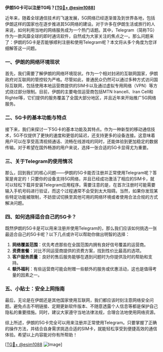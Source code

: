 **伊朗5G卡可以注册TG吗？[[TG💪+ @esim1088](https://t.me/s/esim1088)]**

近年来，随着全球通信技术的飞速发展，5G网络已经逐渐普及到世界各地，包括伊朗这样的国家也在逐步推进其5G网络的建设。对于许多在伊朗生活或旅行的人来说，如何利用当地的网络服务成为一个热门话题。其中，Telegram（简称TG）作为一款风靡全球的即时通讯软件，自然成为大家关注的焦点之一。那么问题来了：伊朗的5G卡是否能够顺利注册和使用Telegram呢？本文将从多个角度为您详细解答这一问题。

### 一、伊朗的网络环境现状

首先，我们需要了解伊朗的网络环境现状。作为一个相对封闭的互联网国家，伊朗政府对互联网的管控较为严格。尽管如此，普通民众仍然可以通过多种方式访问国际互联网，包括使用本地运营商提供的SIM卡以及通过虚拟专用网络（VPN）等方式绕过部分限制。目前，伊朗的主要电信运营商包括MTN Irancell、Iran Cell和Rightel等，它们提供的服务覆盖了全国大部分地区，并且近年来开始推广5G网络服务。

### 二、5G卡的基本功能与特点

接下来，我们来探讨一下5G卡的基本功能及其特点。作为一种新型的移动通信技术，5G不仅提供了更快的速度和更低的延迟，还支持更多的设备连接。这意味着用户可以在享受高清视频通话、流畅在线游戏的同时，还能体验到更加稳定的数据传输。对于希望在国外畅游的用户来说，选择一张合适的5G卡显得尤为重要。

### 三、关于Telegram的使用情况

那么，回到我们的核心问题——伊朗的5G卡能否注册并正常使用Telegram呢？答案是肯定的！只要你的设备支持5G网络，并且已经成功激活了相应的SIM卡，就可以轻松下载并安装Telegram应用程序。需要注意的是，在首次注册时可能需要输入手机号码进行验证，而这个过程通常不会受到太大阻碍。当然，如果你发现某些特定功能被限制，不妨尝试切换至其他可用的网络环境或者使用合法合规的方式解决问题。

### 四、如何选择适合自己的5G卡？

既然伊朗的5G卡是可以用来注册并使用Telegram的，那么我们应该如何挑选一张最适合自己的5G卡呢？以下几点或许可以帮助你做出明智的选择：

1. **网络覆盖范围**：优先考虑那些在全国范围内拥有良好信号覆盖的运营商。
2. **资费套餐**：对比不同运营商提供的资费方案，找到性价比最高的选项。
3. **客户服务质量**：良好的售后服务能够在遇到问题时为你提供及时的帮助和支持。
4. **额外福利**：有些运营商可能会附赠一些额外的服务或优惠活动，这也是值得考量的因素之一。

### 五、小贴士：安全上网指南

最后，无论是在伊朗还是其他国家使用互联网，我们都应该时刻注意网络安全问题。避免点击不明链接、定期更新软件版本、不随意透露个人信息等都是保护自己隐私的重要措施。同时，建议大家遵守当地法律法规，合理合法地使用网络资源。

综上所述，伊朗的5G卡完全可以用来注册并正常使用Telegram。只要掌握了正确的操作方法，并结合自身需求挑选合适的SIM卡，就能轻松享受到便捷高效的通信体验。希望以上内容能对你有所帮助！

[[TG💪+ @esim1088](https://t.me/s/esim1088) ![Image](https://i.postimg.cc/4NQfJmqS/Snipaste-2025-05-13-00-14-12.png)]